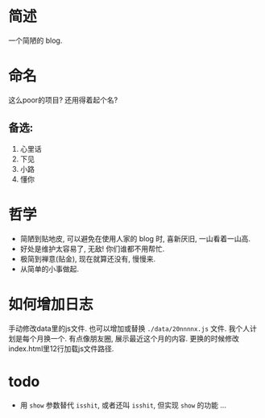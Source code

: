 # 简述

一个简陋的 blog.

# 命名

这么poor的项目? 还用得着起个名? 

## 备选:

1. 心里话
2. 下见
3. 小路
4. 懂你

# 哲学

- 简陋到贴地皮, 可以避免在使用人家的 blog 时, 喜新厌旧, 一山看着一山高. 
- 好处是维护太容易了, 无敌! 你们谁都不用帮忙. 
- 极简到禅意(贴金), 现在就算还没有, 慢慢来. 
- 从简单的小事做起. 

# 如何增加日志

手动修改data里的js文件. 
也可以增加或替换 `./data/20nnnnx.js` 文件. 我个人计划是每个月换一个. 有点像朋友圈, 展示最近这个月的内容. 更换的时候修改index.html里12行加载js文件路径.

# todo
- 用 `show` 参数替代 `isshit`, 或者还叫 `isshit`, 但实现 `show` 的功能 ...

